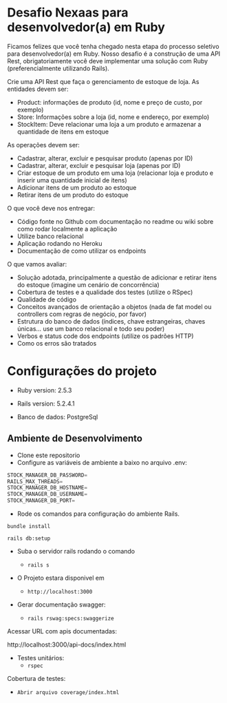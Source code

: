 # Desafio Nexaas para desenvolvedor(a) em Ruby

Ficamos felizes que você tenha chegado nesta etapa do processo seletivo para desenvolvedor(a) em Ruby. Nosso desafio é a construção de uma API Rest, obrigatoriamente você deve implementar uma solução com Ruby (preferencialmente utilizando Rails).

Crie uma API Rest que faça o gerenciamento de estoque de loja. As entidades devem ser: 
- Product: informações de produto (id, nome e preço de custo, por exemplo)
- Store: Informações sobre a loja (id, nome e endereço, por exemplo)
- StockItem: Deve relacionar uma loja a um produto e armazenar a quantidade de itens em estoque

As operações devem ser:
- Cadastrar, alterar, excluir e pesquisar produto (apenas por ID) 
- Cadastrar, alterar, excluir e pesquisar loja (apenas por ID) 
- Criar estoque de um produto em uma loja (relacionar loja e produto e inserir uma quantidade inicial de itens)
- Adicionar itens de um produto ao estoque
- Retirar itens de um produto do estoque

O que você deve nos entregar:
- Código fonte no Github com documentação no readme ou wiki sobre como rodar localmente a aplicação
- Utilize banco relacional
- Aplicação rodando no Heroku
- Documentação de como utilizar os endpoints

O que vamos avaliar:
- Solução adotada, principalmente a questão de adicionar e retirar itens do estoque (imagine um cenário de concorrência)
- Cobertura de testes e a qualidade dos testes (utilize o RSpec)
- Qualidade de código
- Conceitos avançados de orientação a objetos (nada de fat model ou controllers com regras de negócio, por favor)
- Estrutura do banco de dados (índices, chave estrangeiras, chaves únicas… use um banco relacional e todo seu poder)
- Verbos e status code dos endpoints (utilize os padrões HTTP)
- Como os erros são tratados

# Configurações do projeto

* Ruby version: 2.5.3

* Rails version: 5.2.4.1

* Banco de dados: PostgreSql

## Ambiente de Desenvolvimento
* Clone este repositorio
* Configure as variáveis de ambiente a baixo no arquivo .env:

```javascript
STOCK_MANAGER_DB_PASSWORD=
RAILS_MAX_THREADS=
STOCK_MANAGER_DB_HOSTNAME=
STOCK_MANAGER_DB_USERNAME=
STOCK_MANAGER_DB_PORT=
```

* Rode os comandos para configuração do ambiente Rails.

 `bundle install`

`rails db:setup`

* Suba o servidor rails rodando o comando  
  - `rails s`

* O Projeto estara disponivel em 
  - `http://localhost:3000`
 
* Gerar documentação swagger: 
  - `rails rswag:specs:swaggerize`
 
Acessar URL com apis documentadas:

http://localhost:3000/api-docs/index.html

* Testes unitários: 
  - `rspec`
  
Cobertura de testes:  
- `Abrir arquivo coverage/index.html`